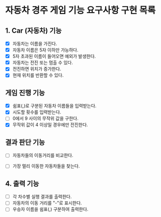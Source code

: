 # 자동차 경주 게임 기능 요구사항 구현 목록

## 1. Car (자동차) 기능
- [x] 자동차는 이름을 가진다.
- [x] 자동차 이름은 5자 이하만 가능하다.
- [x] 5자 초과된 이름이 들어오면 예외가 발생한다.
- [x] 자동차는 전진 또는 멈출 수 있다.
- [x] 전진하면 위치가 증가한다.
- [x] 현재 위치를 반환할 수 있다.

## 게임 진행 기능
- [x] 쉼표(,)로 구분된 자동차 이름들을 입력받는다.
- [x] 시도할 횟수를 입력받는다.
- [ ] 0에서 9 사이의 무작위 값을 구한다.
- [x] 무작위 값이 4 이상일 경우에만 전진한다.

## 결과 판단 기능
- [ ] 자동차들의 이동거리를 비교한다.
- [ ] 가장 멀리 이동한 자동차들을 찾는다.


## 4. 출력 기능
- [ ] 각 차수별 실행 결과를 출력한다.
- [ ] 자동차의 이동 거리를 "-"로 표시한다.
- [ ] 우승자 이름을 쉼표(,) 구분하여 출력한다.